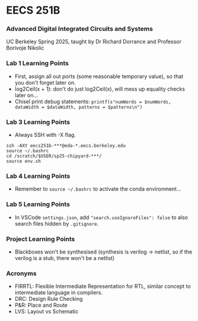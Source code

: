 # EECS 251B
### Advanced Digital Integrated Circuits and Systems
UC Berkeley Spring 2025, taught by Dr Richard Dorrance and Professor Borivoje Nikolic

### Lab 1 Learning Points
- First, assign all out ports (some reasonable temporary value), so that you don't forget later on.
- log2Ceil(x + 1): don't do just log2Ceil(x), will mess up equality checks later on...
- Chisel print debug statements: `printf(s"numWords = $numWords, dataWidth = $dataWidth, patterns = $patterns\n")`

### Lab 3 Learning Points
- Always SSH with -X flag.
```
ssh -AXY eecs251b-***@eda-*.eecs.berkeley.edu
source ~/.bashrc
cd /scratch/$USER/sp25-chipyard-***/
source env.sh
```

### Lab 4 Learning Points
- Remember to `source ~/.bashrc` to activate the conda environment...

### Lab 5 Learning Points
- In VSCode `settings.json`, add `"search.useIgnoreFiles": false` to also search files hidden by `.gitignore`.

### Project Learning Points
- Blackboxes won't be synthesised (synthesis is verilog -> netlist, so if the verilog is a stub, there won't be a netlist)

### Acronyms
- FIRRTL: Flexible Intermediate Representation for RTL, similar concept to intermediate language in compilers.
- DRC: Design Rule Checking
- P&R: Place and Route
- LVS: Layout vs Schematic
